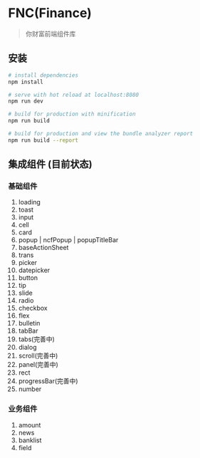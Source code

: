 # FNC(Finance)

> 你财富前端组件库

## 安装

``` bash
# install dependencies
npm install

# serve with hot reload at localhost:8080
npm run dev

# build for production with minification
npm run build

# build for production and view the bundle analyzer report
npm run build --report
```
## 集成组件 (目前状态)
### 基础组件
1. loading
2. toast
3. input
4. cell
5. card
6. popup | ncfPopup | popupTitleBar
7. baseActionSheet
8. trans
9. picker
10. datepicker
11. button
12. tip
13. slide
14. radio
15. checkbox
16. flex
17. bulletin
18. tabBar
19. tabs(完善中)
20. dialog
21. scroll(完善中)
22. panel(完善中)
23. rect
24. progressBar(完善中)
25. number

### 业务组件
1. amount
2. news
3. banklist
4. field


